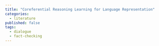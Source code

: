```yaml
---
title: "Coreferential Reasoning Learning for Language Representation"
categories:
  - literature
published: false
tags:
  - dialogue
  - fact-checking
---
```


